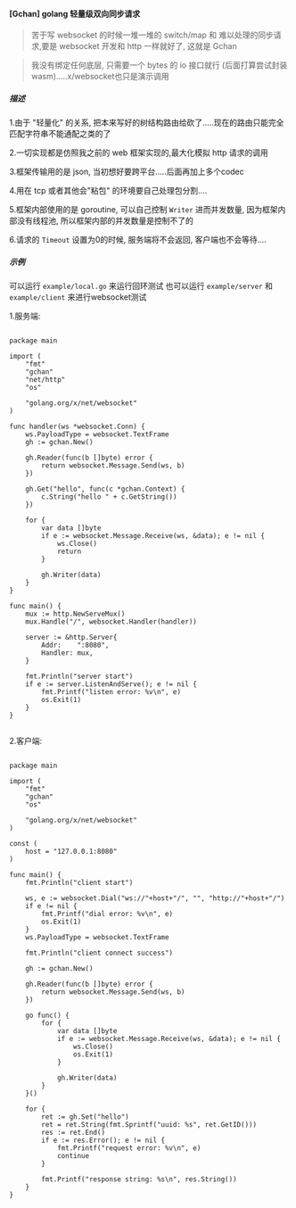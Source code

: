 #### [Gchan] golang 轻量级双向同步请求

> 苦于写 websocket 的时候一堆一堆的 switch/map 和 难以处理的同步请求,要是 websocket 开发和 http 一样就好了, 这就是 Gchan

> 我没有绑定任何底层, 只需要一个 bytes 的 io 接口就行 (后面打算尝试封装wasm).....x/websocket也只是演示调用


##### 描述

1.由于 "轻量化" 的关系, 把本来写好的树结构路由给砍了.....现在的路由只能完全匹配字符串不能通配之类的了

2.一切实现都是仿照我之前的 web 框架实现的,最大化模拟 http 请求的调用

3.框架传输用的是 json, 当初想好要跨平台.....后面再加上多个codec

4.用在 tcp 或者其他会"粘包" 的环境要自己处理包分割....

5.框架内部使用的是 goroutine, 可以自己控制 `Writer` 进而并发数量, 因为框架内部没有线程池, 所以框架内部的并发数量是控制不了的

6.请求的 `Timeout` 设置为0的时候, 服务端将不会返回, 客户端也不会等待....


##### 示例

可以运行 `example/local.go` 来运行回环测试
也可以运行 `example/server` 和 `example/client` 来进行websocket测试


1.服务端:


```golang

package main

import (
	"fmt"
	"gchan"
	"net/http"
	"os"

	"golang.org/x/net/websocket"
)

func handler(ws *websocket.Conn) {
	ws.PayloadType = websocket.TextFrame
	gh := gchan.New()

	gh.Reader(func(b []byte) error {
		return websocket.Message.Send(ws, b)
	})

	gh.Get("hello", func(c *gchan.Context) {
		c.String("hello " + c.GetString())
	})

	for {
		var data []byte
		if e := websocket.Message.Receive(ws, &data); e != nil {
			ws.Close()
			return
		}

		gh.Writer(data)
	}
}

func main() {
	mux := http.NewServeMux()
	mux.Handle("/", websocket.Handler(handler))

	server := &http.Server{
		Addr:    ":8080",
		Handler: mux,
	}

	fmt.Println("server start")
	if e := server.ListenAndServe(); e != nil {
		fmt.Printf("listen error: %v\n", e)
		os.Exit(1)
	}
}


```

2.客户端:

```golang

package main

import (
	"fmt"
	"gchan"
	"os"

	"golang.org/x/net/websocket"
)

const (
	host = "127.0.0.1:8080"
)

func main() {
	fmt.Println("client start")

	ws, e := websocket.Dial("ws://"+host+"/", "", "http://"+host+"/")
	if e != nil {
		fmt.Printf("dial error: %v\n", e)
		os.Exit(1)
	}
	ws.PayloadType = websocket.TextFrame

	fmt.Println("client connect success")

	gh := gchan.New()

	gh.Reader(func(b []byte) error {
		return websocket.Message.Send(ws, b)
	})

	go func() {
		for {
			var data []byte
			if e := websocket.Message.Receive(ws, &data); e != nil {
				ws.Close()
				os.Exit(1)
			}

			gh.Writer(data)
		}
	}()

	for {
		ret := gh.Set("hello")
		ret = ret.String(fmt.Sprintf("uuid: %s", ret.GetID()))
		res := ret.End()
		if e := res.Error(); e != nil {
			fmt.Printf("request error: %v\n", e)
			continue
		}

		fmt.Printf("response string: %s\n", res.String())
	}
}


```